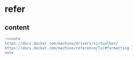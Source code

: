 # refer

## content

```sh
:<<note
https://docs.docker.com/machine/drivers/virtualbox/
https://docs.docker.com/machine/reference/ls/#formatting
note
```
